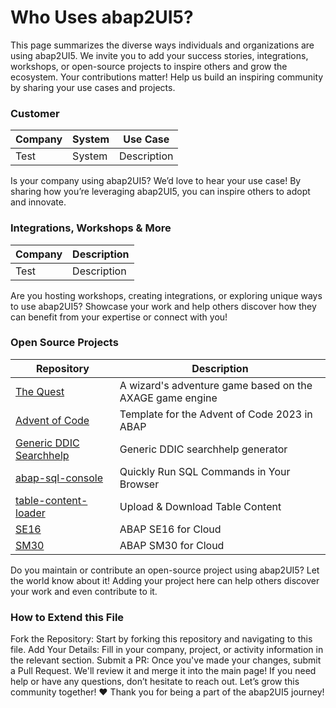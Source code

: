 # Who Uses abap2UI5?

This page summarizes the diverse ways individuals and organizations are using abap2UI5. We invite you to add your success stories, integrations, workshops, or open-source projects to inspire others and grow the ecosystem.
Your contributions matter! Help us build an inspiring community by sharing your use cases and projects.

### Customer

|  Company | System | Use Case |
| ------------- | ------------- | ------------- |
| Test | System  | Description |

Is your company using abap2UI5? We’d love to hear your use case! By sharing how you’re leveraging abap2UI5, you can inspire others to adopt and innovate.

### Integrations, Workshops & More

|  Company | Description |
| ------------- | ------------- |
| Test | Description |

Are you hosting workshops, creating integrations, or exploring unique ways to use abap2UI5? Showcase your work and help others discover how they can benefit from your expertise or connect with you!

### Open Source Projects

|  Repository | Description |
| ------------- | ------------- |
| [The Quest](https://github.com/nomssi/axage)  | A wizard's adventure game based on the AXAGE game engine |
| [Advent of Code](https://github.com/joltdx/abap-advent-2023-template) | Template for the Advent of Code 2023 in ABAP  |
| [Generic DDIC Searchhelp](https://github.com/axelmohnen/a2UI5-generic_search_hlp) | Generic DDIC searchhelp generator  |
| [abap-sql-console](https://github.com/abap2UI5-apps/abap-sql-console) | Quickly Run SQL Commands in Your Browser  |
| [table-content-loader](https://github.com/abap2UI5-apps/table-content-loader) | Upload & Download Table Content  |
| [SE16](https://github.com/abap2UI5-apps/SE16) | ABAP SE16 for Cloud  |
| [SM30](https://github.com/abap2UI5-apps/SM30) | ABAP SM30 for Cloud  |

Do you maintain or contribute an open-source project using abap2UI5? Let the world know about it! Adding your project here can help others discover your work and even contribute to it.

###  How to Extend this File
Fork the Repository: Start by forking this repository and navigating to this file.
Add Your Details: Fill in your company, project, or activity information in the relevant section.
Submit a PR: Once you've made your changes, submit a Pull Request. We'll review it and merge it into the main page!
If you need help or have any questions, don’t hesitate to reach out. Let’s grow this community together!
❤️ Thank you for being a part of the abap2UI5 journey!
